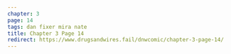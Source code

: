 ```yaml
---
chapter: 3
page: 14
tags: dan fixer mira nate
title: Chapter 3 Page 14
redirect: https://www.drugsandwires.fail/dnwcomic/chapter-3-page-14/
---
```

